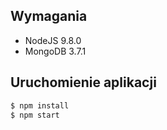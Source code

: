 ## Wymagania
* NodeJS 9.8.0
* MongoDB 3.7.1

## Uruchomienie aplikacji
```bash
$ npm install
$ npm start
```
